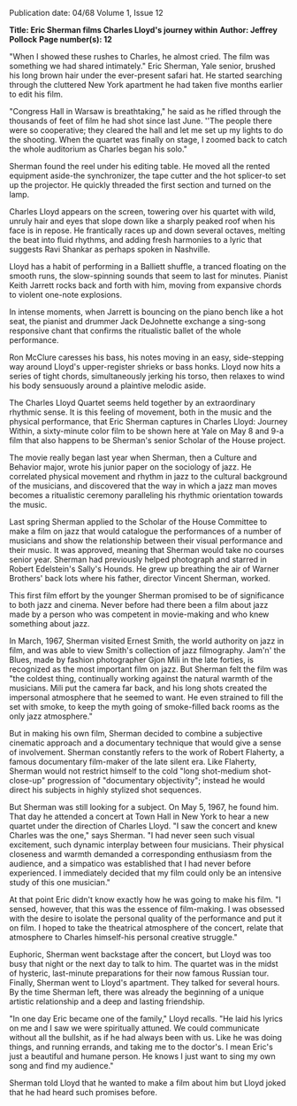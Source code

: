 Publication date: 04/68
Volume 1, Issue 12

**Title: Eric Sherman films Charles Lloyd's journey within**
**Author: Jeffrey Pollock**
**Page number(s): 12**

"When I showed these rushes to Charles, he almost cried. The film was something we had shared intimately." Eric Sherman, Yale senior, brushed his long brown hair under the ever-present safari hat. He started searching through the cluttered New York apartment he had taken five months earlier to edit his film. 

"Congress Hall in Warsaw is breathtaking," he said as he rifled through the thousands of feet of film he had shot since last June. ''The people there were so cooperative; they cleared the hall and let me set up my lights to do the shooting. When the quartet was finally on stage, I zoomed back to catch the whole auditorium as Charles began his solo." 

Sherman found the reel under his editing table. He moved all the rented equipment aside-the synchronizer, the tape cutter and the hot splicer-to set up the projector. He quickly threaded the first section and turned on the lamp. 

Charles Lloyd appears on the screen, towering over his quartet with wild, unruly hair and eyes that slope down like a sharply peaked roof when his face is in repose. He frantically races up and down several octaves, melting the beat into fluid rhythms, and adding fresh harmonies to a lyric that suggests Ravi Shankar as perhaps spoken in Nashville. 

Lloyd has a habit of performing in a Balliett shuffle, a tranced floating on the smooth runs, the slow-spinning sounds that seem to last for minutes. Pianist Keith Jarrett rocks back and forth with him, moving from expansive chords to violent one-note explosions. 

In intense moments, when Jarrett is bouncing on the piano bench like a hot seat, the pianist and drummer Jack DeJohnette exchange a sing-song responsive chant that confirms the ritualistic ballet of the whole performance. 

Ron McClure caresses his bass, his notes moving in an easy, side-stepping way around Lloyd's upper-register shrieks or bass honks. Lloyd now hits a series of tight chords, simultaneously jerking his torso, then relaxes to wind his body sensuously around a plaintive melodic aside. 

The Charles Lloyd Quartet seems held together by an extraordinary rhythmic sense. It is this feeling of movement, both in the music and the physical performance, that Eric Sherman captures in Charles Lloyd: Journey Within, a sixty-minute color film to be shown here at Yale on May 8 and 9-a film that also happens to be Sherman's senior Scholar of the House project. 

The movie really began last year when Sherman, then a Culture and Behavior major, wrote his junior paper on the sociology of jazz. He correlated physical movement and rhythm in jazz to the cultural background of the musicians, and discovered that the way in which a jazz man moves becomes a ritualistic ceremony paralleling his rhythmic orientation towards the music. 

Last spring Sherman applied to the Scholar of the House Committee to make a film on jazz that would catalogue the performances of a number of musicians and show the relationship between their visual performance and their music. It was approved, meaning that Sherman would take no courses senior year. Sherman had previously helped photograph and starred in Robert Edelstein's Sally's Hounds. He grew up breathing the air of Warner Brothers' back lots where his father, director Vincent Sherman, worked. 

This first film effort by the younger Sherman promised to be of significance to both jazz and cinema. Never before had there been a film about jazz made by a person who was competent in movie-making and who knew something about jazz. 

In March, 1967, Sherman visited Ernest Smith, the world authority on jazz in film, and was able to view Smith's collection of jazz filmography. Jam'n' the Blues, made by fashion photographer Gjon Mili in the late forties, is recognized as the most important film on jazz. But Sherman felt the film was "the coldest thing, continually working against the natural warmth of the musicians. Mili put the camera far back, and his long shots created the impersonal atmosphere that he seemed to want. He even strained to fill the set with smoke, to keep the myth going of smoke-filled back rooms as the only jazz atmosphere." 

But in making his own film, Sherman decided to combine a subjective cinematic approach and a documentary technique that would give a sense of involvement. Sherman constantly refers to the work of Robert Flaherty, a famous documentary film-maker of the late silent era. Like Flaherty, Sherman would not restrict himself to the cold "long shot-medium shot-close-up" progression of "documentary objectivity"; instead he would direct his subjects in highly stylized shot sequences. 

But Sherman was still looking for a subject. On May 5, 1967, he found him. That day he attended a concert at Town Hall in New York to hear a new quartet under the direction of Charles Lloyd. "I saw the concert and knew Charles was the one," says Sherman. "I had never seen such visual excitement, such dynamic interplay between four musicians. Their physical closeness and warmth demanded a corresponding enthusiasm from the audience, and a simpatico was established that I had never before experienced. I immediately decided that my film could only be an intensive study of this one musician." 

At that point Eric didn't know exactly how he was going to make his film. "I sensed, however, that this was the essence of film-making. I was obsessed with the desire to isolate the personal quality of the performance and put it on film. I hoped to take the theatrical atmosphere of the concert, relate that atmosphere to Charles himself-his personal creative struggle." 

Euphoric, Sherman went backstage after the concert, but Lloyd was too busy that night or the next day to talk to him. The quartet was in the midst of hysteric, last-minute preparations for their now famous Russian tour. Finally, Sherman went to Lloyd's apartment. They talked for several hours. By the time Sherman left, there was already the beginning of a unique artistic relationship and a deep and lasting friendship. 

"In one day Eric became one of the family," Lloyd recalls. "He laid his lyrics on me and I saw we were spiritually attuned. We could communicate without all the bullshit, as if he had always been with us. Like he was doing things, and running errands, and taking me to the doctor's. I mean Eric's just a beautiful and humane person. He knows I just want to sing my own song and find my audience." 

Sherman told Lloyd that he wanted to make a film about him but Lloyd joked that he had heard such promises before.